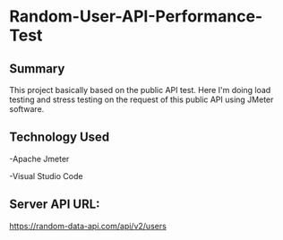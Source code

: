 # Random-User-API-Performance-Test

## Summary

This project basically based on the public API test. Here I'm doing load testing and stress testing on the request of this public API using JMeter software.

## Technology Used

-Apache Jmeter

-Visual Studio Code

## Server API URL:
https://random-data-api.com/api/v2/users
